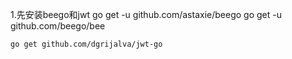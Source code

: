 1.先安装beego和jwt
    go get -u github.com/astaxie/beego
    go get -u github.com/beego/bee

    go get github.com/dgrijalva/jwt-go